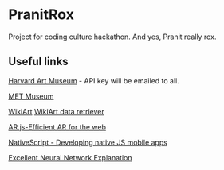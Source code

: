 # PranitRox
Project for coding culture hackathon. And yes, Pranit really rox.

## Useful links

[Harvard Art Museum](https://www.harvardartmuseums.org/) - API key will be emailed to all.

[MET Museum](https://www.metmuseum.org/)

[WikiArt](https://www.wikiart.org/) [WikiArt data retriever](https://github.com/lucasdavid/wikiart)

[AR.js-Efficient AR for the web](https://jeromeetienne.github.io/AR.js/)

[NativeScript - Developing native JS mobile apps](https://docs.nativescript.org/)

[Excellent Neural Network Explanation](https://harishnarayanan.org/writing/artistic-style-transfer/)
